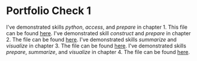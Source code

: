 # Portfolio Check 1

I've demonstrated skills *python*, *access*, and *prepare* in chapter 1. This file can be found [here](check1/submission_1.md).
I've demonstrated skill *construct* and *prepare* in chapter 2. The file can be found [here](check1/submission_2.md).
I've demonstrated skills *summarize* and *visualize* in chapter 3. The file can be found [here](check1/submission_3.md).
I've demonstrated skills *prepare*, *summarize*, and *visualize* in chapter 4. The file can be found [here](check1/submission_4.md).